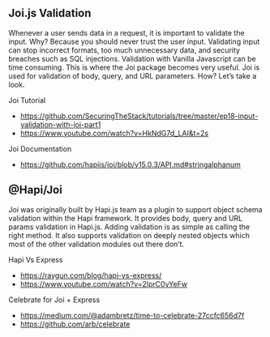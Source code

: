 ## Joi.js Validation ##
Whenever a user sends data in a request, it is important to validate the input. Why? Because you should never trust the user input. Validating input can stop incorrect formats, too much unnecessary data, and security breaches such as SQL injections. Validation with Vanilla Javascript can be time consuming. This is where the Joi package becomes very useful. Joi is used for validation of body, query, and URL parameters. How? Let’s take a look.

Joi Tutorial

* https://github.com/SecuringTheStack/tutorials/tree/master/ep18-input-validation-with-joi-part1
* https://www.youtube.com/watch?v=HkNdG7d_LAI&t=2s

Joi Documentation

* https://github.com/hapijs/joi/blob/v15.0.3/API.md#stringalphanum

## @Hapi/Joi ##
Joi was originally built by Hapi.js team as a plugin to support object schema validation within the Hapi framework.
It provides body, query and URL params validation in Hapi.js. Adding validation is as simple as calling the right method. It also supports validation on deeply nested objects which most of the other validation modules out there don’t.

Hapi Vs Express

* https://raygun.com/blog/hapi-vs-express/
* https://www.youtube.com/watch?v=2lprC0yYeFw

Celebrate for Joi + Express
* https://medium.com/@adambretz/time-to-celebrate-27ccfc656d7f
* https://github.com/arb/celebrate
